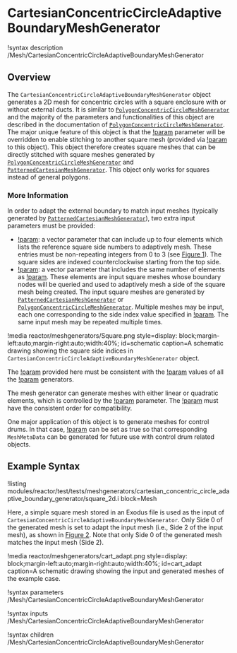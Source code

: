 # CartesianConcentricCircleAdaptiveBoundaryMeshGenerator

!syntax description /Mesh/CartesianConcentricCircleAdaptiveBoundaryMeshGenerator

## Overview

The `CartesianConcentricCircleAdaptiveBoundaryMeshGenerator` object generates a 2D mesh for concentric circles with a square enclosure with or without external ducts. It is similar to [`PolygonConcentricCircleMeshGenerator`](/PolygonConcentricCircleMeshGenerator.md) and the majority of the parameters and functionalities of this object are described in the documentation of [`PolygonConcentricCircleMeshGenerator`](/PolygonConcentricCircleMeshGenerator.md). The major unique feature of this object is that the [!param](/Mesh/CartesianConcentricCircleAdaptiveBoundaryMeshGenerator/num_sectors_per_side) parameter will be overridden to enable stitching to another square mesh (provided via [!param](/Mesh/CartesianConcentricCircleAdaptiveBoundaryMeshGenerator/meshes_to_adapt_to) to this object). This object therefore creates square meshes that can be directly stitched with square meshes generated by [`PolygonConcentricCircleMeshGenerator`](/PolygonConcentricCircleMeshGenerator.md) and [`PatternedCartesianMeshGenerator`](/PatternedCartesianMeshGenerator.md). This object only works for squares instead of general polygons.

### More Information

In order to adapt the external boundary to match input meshes (typically generated by [`PatternedCartesianMeshGenerator`](/PatternedCartesianMeshGenerator.md)), two extra input parameters must be provided:

- [!param](/Mesh/CartesianConcentricCircleAdaptiveBoundaryMeshGenerator/sides_to_adapt): a vector parameter that can include up to four elements which lists the reference square side numbers to adaptively mesh. These entries must be non-repeating integers from 0 to 3 (see [Figure 1](#schematic)). The square sides are indexed counterclockwise starting from the top side.
- [!param](/Mesh/CartesianConcentricCircleAdaptiveBoundaryMeshGenerator/meshes_to_adapt_to): a vector parameter that includes the same number of elements as [!param](/Mesh/CartesianConcentricCircleAdaptiveBoundaryMeshGenerator/sides_to_adapt). These elements are input square meshes whose boundary nodes will be queried and used to adaptively mesh a side of the square mesh being created. The input square meshes are generated by [`PatternedCartesianMeshGenerator`](/PatternedCartesianMeshGenerator.md) or [`PolygonConcentricCircleMeshGenerator`](/PolygonConcentricCircleMeshGenerator.md). Multiple meshes may be input, each one corresponding to the side index value specified in [!param](/Mesh/CartesianConcentricCircleAdaptiveBoundaryMeshGenerator/sides_to_adapt). The same input mesh may be repeated multiple times.

!media reactor/meshgenerators/Square.png
      style=display: block;margin-left:auto;margin-right:auto;width:40%;
      id=schematic
      caption=A schematic drawing showing the square side indices in `CartesianConcentricCircleAdaptiveBoundaryMeshGenerator` object.

The [!param](/Mesh/CartesianConcentricCircleAdaptiveBoundaryMeshGenerator/square_size) provided here must be consistent with the [!param](/Mesh/CartesianConcentricCircleAdaptiveBoundaryMeshGenerator/square_size) values of all the [!param](/Mesh/CartesianConcentricCircleAdaptiveBoundaryMeshGenerator/meshes_to_adapt_to) generators.

The mesh generator can generate meshes with either linear or quadratic elements, which is controlled by the [!param](/Mesh/CartesianConcentricCircleAdaptiveBoundaryMeshGenerator/order) parameter. The [!param](/Mesh/CartesianConcentricCircleAdaptiveBoundaryMeshGenerator/meshes_to_adapt_to) must have the consistent order for compatibility.

One major application of this object is to generate meshes for control drums. In that case, [!param](/Mesh/CartesianConcentricCircleAdaptiveBoundaryMeshGenerator/is_control_drum) can be set as true so that corresponding `MeshMetaData` can be generated for future use with control drum related objects.

## Example Syntax

!listing modules/reactor/test/tests/meshgenerators/cartesian_concentric_circle_adaptive_boundary_generator/square_2d.i block=Mesh

Here, a simple square mesh stored in an Exodus file is used as the input of `CartesianConcentricCircleAdaptiveBoundaryMeshGenerator`. Only Side 0 of the generated mesh is set to adapt the input mesh (i.e., Side 2 of the input mesh), as shown in [Figure 2](#cart_adapt). Note that only Side 0 of the generated mesh matches the input mesh (Side 2).

!media reactor/meshgenerators/cart_adapt.png
      style=display: block;margin-left:auto;margin-right:auto;width:40%;
      id=cart_adapt
      caption=A schematic drawing showing the input and generated meshes of the example case.

!syntax parameters /Mesh/CartesianConcentricCircleAdaptiveBoundaryMeshGenerator

!syntax inputs /Mesh/CartesianConcentricCircleAdaptiveBoundaryMeshGenerator

!syntax children /Mesh/CartesianConcentricCircleAdaptiveBoundaryMeshGenerator
